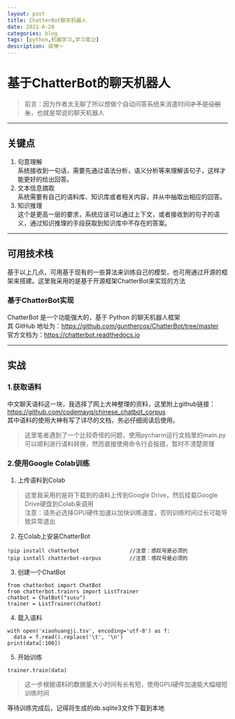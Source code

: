 ```yaml
---
layout: post
title: ChatterBot聊天机器人
date: 2021-8-28
categories: blog
tags: [python,机器学习,学习笔记]
description: 诶嘿～
---    
```


# 基于ChatterBot的聊天机器人  
> 前言：因为作者太无聊了所以想做个自动问答系统来消遣时间~~才不是没朋友~~，也就是常说的聊天机器人  

---

## 关键点  
1. 句意理解  
   系统接收到一句话，需要先通过语法分析，语义分析等来理解该句子，这样才能更好的给出回答。  
2. 文本信息摘取  
   系统需要有自己的语料库、知识库或者相关内容，并从中抽取出相应的回答。  
3. 知识推理  
   这个是更高一层的要求，系统应该可以通过上下文，或者接收到的句子的语义，通过知识推理的手段获取到知识库中不存在的答案。  

---

## 可用技术栈
基于以上几点，可用基于现有的一些算法来训练自己的模型，也可用通过开源的框架来搭建。这里我采用的是基于开源框架ChatterBot来实现的方法  
### 基于ChatterBot实现  
ChatterBot 是一个功能强大的，基于 Python 的聊天机器人框架  
其 GitHub 地址为：<https://github.com/gunthercox/ChatterBot/tree/master>   
官方文档为：<https://chatterbot.readthedocs.io>    

---

## 实战
### 1.获取语料
中文聊天语料这一块，我选择了网上大神整理的资料，这里附上github链接：  
<https://github.com/codemayq/chinese_chatbot_corpus>   
其中语料的使用大神有写了详尽的文档，务必仔细阅读后使用。  
> 这里笔者遇到了一个比较奇怪的问题，使用pycharm运行文档里的main.py可以顺利进行语料转换，然而直接使用命令行会报错，暂时不清楚原理  



### 2.使用Google Colab训练  
1. 上传语料到Colab  
> 这里我采用的是将下载到的语料上传到Google Drive，然后挂载Google Drive硬盘到Colab来调用  
> 注意：请务必选择GPU硬件加速以加快训练速度，否则训练时间过长可能导致异常退出  

2. 在Colab上安装ChatterBot  

```
!pip install chatterbot                //注意：感叹号是必须的
!pip isntall chatterbot-corpus         //注意：感叹号是必须的  
```  
3. 创建一个ChatBot  

```
from chatterbot import ChatBot
from chatterbot.trainrs import ListTrainer
chatbot = ChatBot("susu")
trainer = ListTrainer(chatbot) 
```  
4. 载入语料  

```
with open('xiaohuangji.tsv', encoding='utf-8') as f:
  data = f.read().replace('\t', '\n')
print(data[:100])
```  
5. 开始训练  

```
trainer.train(data)
```  
> 这一步根据语料的数据量大小时间有长有短，使用GPU硬件加速能大幅缩短训练时间  

等待训练完成后，记得将生成的db.sqlite3文件下载到本地  
